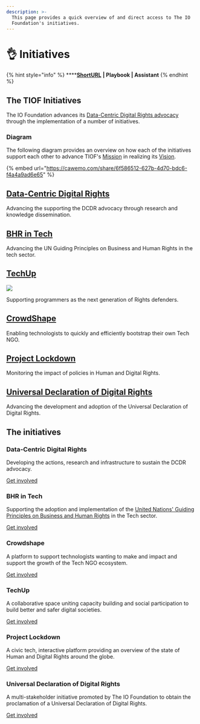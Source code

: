 ```yaml
---
description: >-
  This page provides a quick overview of and direct access to The IO
  Foundation's initiatives.
---
```


# 👌 Initiatives

{% hint style="info" %}
****[**ShortURL**](https://tiof.click/TIOFInitiatives) **| Playbook | Assistant**
{% endhint %}

## The TIOF Initiatives

The IO Foundation advances its [Data-Centric Digital Rights advocacy](https://tiof.click/DCDRAdvocacy) through the implementation of a number of initiatives.

### Diagram

The following diagram provides an overview on how each of the initiatives support each other to advance TIOF's [Mission](https://tiof.click/TIOFMission) in realizing its [Vision](https://tiof.click/TIOFVision).

{% embed url="https://cawemo.com/share/6f586512-627b-4d70-bdc6-f4a4a9ad6e65" %}

## [Data-Centric Digital Rights](https://app.gitbook.com/o/-MF3oKZXzZjSRVKTjwWS/s/rG4xcNzldvEoKR9FS7Og/ "mention")

Advancing the supporting the DCDR advocacy through research and knowledge dissemination.



## [BHR in Tech](https://app.gitbook.com/o/-MF3oKZXzZjSRVKTjwWS/s/-M\_K57zbBbwulYcIf9UU/ "mention")

Advancing the UN Guiding Principles on Business and Human Rights in the tech sector.



## [TechUp](https://app.gitbook.com/o/-MF3oKZXzZjSRVKTjwWS/s/-M\_K54SuAkrrbCKMqyze/ "mention")

![](<.gitbook/assets/\[TIOF TU] Comms \[P] LinkedIn - Event Header ENG v1.0.jpg>)

Supporting programmers as the next generation of Rights defenders.



## [CrowdShape](https://app.gitbook.com/o/-MF3oKZXzZjSRVKTjwWS/s/MxkrsyQSraXtP8kYavv2/ "mention")

Enabling technologists to quickly and efficiently bootstrap their own Tech NGO.



## [Project Lockdown](https://app.gitbook.com/o/-MF3oKZXzZjSRVKTjwWS/s/-MF3niuejuN6L2E3JNhU/ "mention")

Monitoring the impact of policies in Human and Digital Rights.&#x20;



## [Universal Declaration of Digital Rights](https://app.gitbook.com/o/-MF3oKZXzZjSRVKTjwWS/s/-M\_K4xk\_xBCdMTs3EMBi/ "mention")

Advancing the development and adoption of the Universal Declaration of Digital Rights.





## The initiatives

### Data-Centric Digital Rights

Developing the actions, research and infrastructure to sustain the DCDR advocacy.

[Get involved](https://tiof.click/DCDRDocs)

### BHR in Tech

Supporting the adoption and implementation of the [United Nations' Guiding Principles on Business and Human Rights](https://dothe.click/Ext6) in the Tech sector.

[Get involved](https://tiof.click/BiTDocs)

### Crowdshape

A platform to support technologists wanting to make and impact and support the growth of the Tech NGO ecosystem.

[Get involved](https://tiof.click/CSDocs)

### TechUp

A collaborative space uniting capacity building and social participation to build better and safer digital societies.

[Get involved](https://tiof.click/TUDocs)

### Project Lockdown

A civic tech, interactive platform providing an overview of the state of Human and Digital Rights around the globe.

[Get involved](https://tiof.click/PLDDocs)

### Universal Declaration of Digital Rights

A multi-stakeholder initiative promoted by The IO Foundation to obtain the proclamation of a Universal Declaration of Digital Rights.

[Get involved](https://tiof.click/UDDRDocs)

